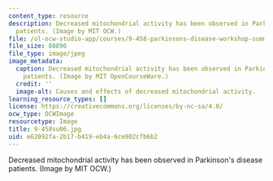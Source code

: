 ```yaml
---
content_type: resource
description: Decreased mitochondrial activity has been observed in Parkinson's disease
  patients. (Image by MIT OCW.)
file: /ol-ocw-studio-app/courses/9-458-parkinsons-disease-workshop-summer-2006/e62092fa2b17b419eb4a6ce902cfb6b2_9-458su06.jpg
file_size: 88896
file_type: image/jpeg
image_metadata:
  caption: Decreased mitochondrial activity has been observed in Parkinson's disease
    patients. (Image by MIT OpenCourseWare.)
  credit: ''
  image-alt: Causes and effects of decreased mitochondrial activity.
learning_resource_types: []
license: https://creativecommons.org/licenses/by-nc-sa/4.0/
ocw_type: OCWImage
resourcetype: Image
title: 9-458su06.jpg
uid: e62092fa-2b17-b419-eb4a-6ce902cfb6b2
---
```

Decreased mitochondrial activity has been observed in Parkinson's disease patients. (Image by MIT OCW.)